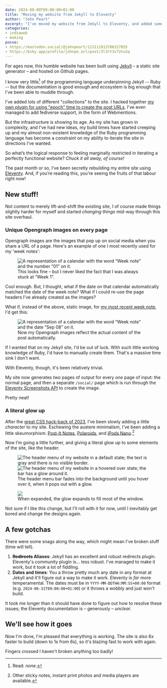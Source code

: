 ```yaml
---
date: 2024-09-09T09:00:00+01:00
title: "Moving my website from Jekyll to Eleventy"
author: "John Peart"
excerpt: "I've moved my website from Jekyll to Eleventy, and added some new features in the process."
categories:
- indieweb
- making
posse:
- https://mastodon.social/@johnpeart/113111913706317855
- https://bsky.app/profile/johnpe.art/post/3l3rt3v72nv2q
---
```


For ages now, this humble website has been built using [Jekyll](//jekyllrb.org) – a static site generator – and hosted on Github pages.

I know very little[^ruby] of the programming language underpinning Jekyll -- Ruby -- but the documentation is good enough and ecosystem is big enough that I've been able to muddle through. 

[^ruby]: Read: *none*.

I've added lots of different "collections" to the site. I hacked together [my own plugin for using "epoch" time to create the post URLs](https://github.com/johnpeart/jekyll-epoch-time). I've even managed to add fediverse support, in the form of Webmentions. 

But the infrastructure is showing its age. As my site has grown in complexity, and I've had new ideas, my build times have started creeping up and my almost non-existent knowledge of the Ruby programming language has become a constraint on my ability to iterate the site in directions I’ve wanted.

So what’s the logical response to feeling marginally restricted in iterating a perfectly functional website? *Chuck it all away, of course!*

The past month or so, I’ve been secretly rebuilding my entire site using [Eleventy](https://www.11ty.dev). And, if you’re reading this, you’re seeing the fruits of that labour right now!

## New stuff!

Not content to merely lift-and-shift the existing site, I of course made things slightly harder for myself and started *changing things* mid-way through this site overhaul.

### Unique Opengraph images on every page

Opengraph images are the images that pop up on social media when you share a URL of a page. Here's an example of one I most recently used for my 'week notes':

<figure>
	<img src="/assets/images/posts/2024/09/09/opengraph-week-notes.png" alt="A representation of a calendar with the word “Week note” and the number “01” on it.">
	<figcaption>This looks fine – but I never liked the fact that I was always stuck at “Week 1”.</figcaption>
</figure>

Cool enough. But, I thought, what if the date on that calendar automatically matched the date of the week note? What if I could re-use the page headers I've already created as the images? 

What if, instead of the above, static image, for [my most recent week note](/weeknote/2024/09/08/), I'd get this:

<figure>
	<img src="/assets/images/posts/2024/09/09/new-opengraph-week-notes.jpeg" alt="A representation of a calendar with the word “Week note” and the date “Sep 08” on it.">
	<figcaption>Now my Opengraph images reflect the actual content of the post automatically.</figcaption>
</figure>

If I wanted that on my Jekyll site, I'd be out of luck. With such little working knowledge of Ruby, I'd have to manually create them. That's a massive time sink I don't want. 

With Eleventy, though, it's been relatively trivial. 

My site now generates *two* pages of output for every *one* page of input: the normal page, and then a separate `/social/` page which is run through the [Eleventy Screenshots API](https://www.11ty.dev/docs/services/screenshots/) to create the image. 

Pretty neat!

### A literal glow up

After the [great CSS hack-back of 2023](https://www.johnpe.art/2023/10/31/making-webmentions-look-more-conversational/), I’ve been slowly adding a little *character* to my site. Eschewing the austere minimalism, I've been adding a little skeumorphism: [Post-It Notes](/notes/), [Polaroids](/photos/), and [iPods Nano](/2024/03/10/sharing-music-on-my-blog/).[^sticky]

[^sticky]: Other sticky notes, instant print photos and media players are available.

Now I’m going a little further, and giving a literal glow up to some elements of the site, like the header.

<figure>
	<img src="/assets/images/posts/2024/09/09/header-no-hover.png" alt="The header menu of my website in a default state; the text is gray and there is no visible border.">
	<img src="/assets/images/posts/2024/09/09/header-hover.png" alt="The header menu of my website in a hovered over state; the bar has a glow around it.">
	<figcaption>The header menu bar fades into the background until you hover over it, when it pops out with a glow. </figcaption>
</figure>

<figure>
	<img src="/assets/images/posts/2024/09/09/header-glow-up.png">
	<figcaption>When expanded, the glow expands to fill most of the window.</figcaption>
</figure>

Not sure if I like this change, but I'll roll with it for now, until I inevitably get bored and change the designs again.‌

## A few gotchas

There were some snags along the way, which might mean I've broken stuff (time will tell).

1. **~~Redirects~~ Aliases**: Jekyll has an excellent and robust redirects plugin. Eleventy's community plugin is... less robust. I've managed to make it work, but it took a lot of fiddling.
2. **Dates and times**: You a throw pretty much any date in any format at Jekyll and it'll figure out a way to make it work. Eleventy is *far* more temperamental. The dates must be in `YYYY-MM-DDTHH:MM:SS+00:00` format (e.g. `2024-06-31T09:00:00+01:00`) or it throws a wobbly and just won't build. 

It took me longer than it should have done to figure out how to resolve these issues; the Eleventy documentation is – generously – *unclear*.

## We'll see how it goes

Now I'm done, I'm pleased that everything is working. The site is also 6x faster to build (down to 1s from 6s), so it's blazing fast to work with again. 

Fingers crossed I haven't broken anything too badly!

